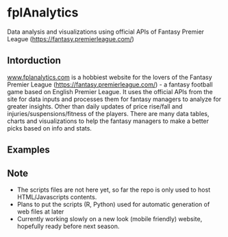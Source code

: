 
# fplAnalytics

Data analysis and visualizations using official APIs of Fantasy Premier League (https://fantasy.premierleague.com/)


## Intorduction

www.fplanalytics.com is a hobbiest website for the lovers of the Fantasy Premier League (https://fantasy.premierleague.com/) - a fantasy football game based on English Premier League. It uses the official APIs from the site for data inputs and processes them for fantasy managers to analyze for greater insights. Other than daily updates of price rise/fall and injuries/suspensions/fitness of the players. There are many data tables, charts and visualizations to help the fantasy managers to make a better picks based on info and stats.

## Examples




## Note

* The scripts files are not here yet, so far the repo is only used to host HTML/Javascripts contents.
* Plans to put the scripts (R, Python) used for automatic generation of web files at later 
* Currently working slowly on a new look (mobile friendly) website, hopefully ready before next season.
